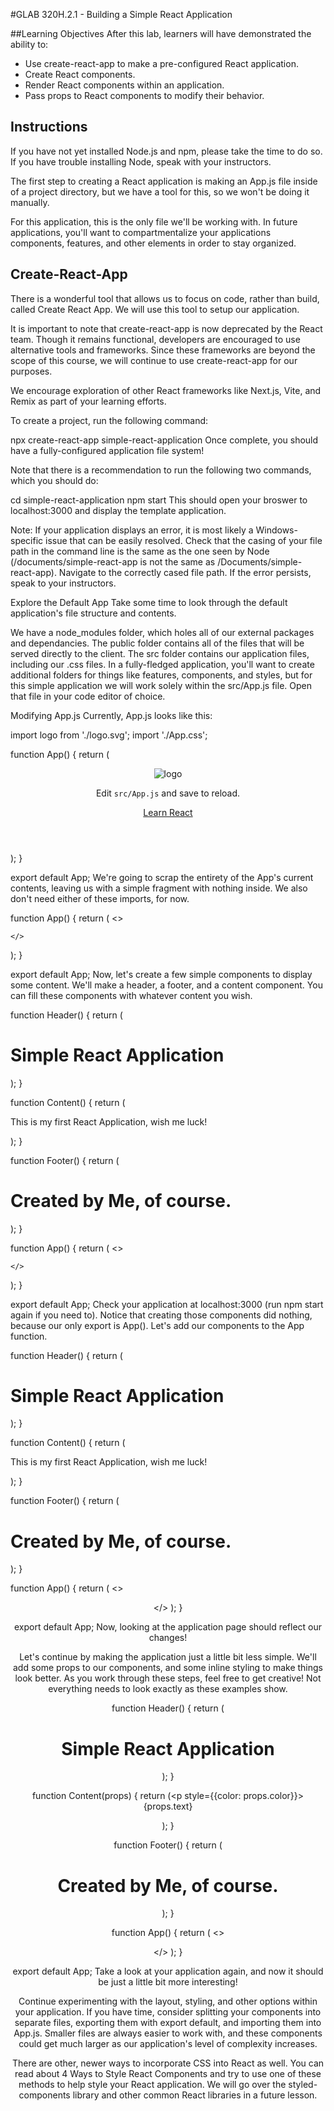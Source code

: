 #GLAB 320H.2.1 - Building a Simple React Application

##Learning Objectives
After this lab, learners will have demonstrated the ability to:

- Use create-react-app to make a pre-configured React application.
- Create React components.
- Render React components within an application.
- Pass props to React components to modify their behavior.

## Instructions
If you have not yet installed Node.js and npm, please take the time to do so. If you have trouble installing Node, speak with your instructors.

The first step to creating a React application is making an App.js file inside of a project directory, but we have a tool for this, so we won't be doing it manually.

For this application, this is the only file we'll be working with. In future applications, you'll want to compartmentalize your applications components, features, and other elements in order to stay organized.


## Create-React-App
There is a wonderful tool that allows us to focus on code, rather than build, called Create React App. We will use this tool to setup our application.

It is important to note that create-react-app is now deprecated by the React team. Though it remains functional, developers are encouraged to use alternative tools and frameworks. Since these frameworks are beyond the scope of this course, we will continue to use create-react-app for our purposes.

We encourage exploration of other React frameworks like Next.js, Vite, and Remix as part of your learning efforts.

To create a project, run the following command:

npx create-react-app simple-react-application
Once complete, you should have a fully-configured application file system!

Note that there is a recommendation to run the following two commands, which you should do:

cd simple-react-application
npm start
This should open your broswer to localhost:3000 and display the template application.

Note: If your application displays an error, it is most likely a Windows-specific issue that can be easily resolved. Check that the casing of your file path in the command line is the same as the one seen by Node (/documents/simple-react-app is not the same as /Documents/simple-react-app). Navigate to the correctly cased file path. If the error persists, speak to your instructors.

Explore the Default App
Take some time to look through the default application's file structure and contents.

We have a node_modules folder, which holes all of our external packages and dependancies.
The public folder contains all of the files that will be served directly to the client.
The src folder contains our application files, including our .css files.
In a fully-fledged application, you'll want to create additional folders for things like features, components, and styles, but for this simple application we will work solely within the src/App.js file. Open that file in your code editor of choice.

Modifying App.js
Currently, App.js looks like this:

import logo from './logo.svg';
import './App.css';

function App() {
  return (
    <div className="App">
      <header className="App-header">
        <img src={logo} className="App-logo" alt="logo" />
        <p>
          Edit <code>src/App.js</code> and save to reload.
        </p>
        <a
          className="App-link"
          href="https://reactjs.org"
          target="_blank"
          rel="noopener noreferrer"
        >
          Learn React
        </a>
      </header>
    </div>
  );
}

export default App;
We're going to scrap the entirety of the App's current contents, leaving us with a simple fragment with nothing inside. We also don't need either of these imports, for now.

function App() {
  return (
    <>

    </>
  );
}

export default App;
Now, let's create a few simple components to display some content. We'll make a header, a footer, and a content component. You can fill these components with whatever content you wish.

function Header() {
  return (<h1>Simple React Application</h1>);
}

function Content() {
  return (<p>This is my first React Application, wish me luck!</p>);
}

function Footer() {
  return (<h1>Created by Me, of course.</h1>);
}

function App() {
  return (
    <>

    </>
  );
}

export default App;
Check your application at localhost:3000 (run npm start again if you need to). Notice that creating those components did nothing, because our only export is App(). Let's add our components to the App function.

function Header() {
  return (<h1>Simple React Application</h1>);
}

function Content() {
  return (<p>This is my first React Application, wish me luck!</p>);
}

function Footer() {
  return (<h1>Created by Me, of course.</h1>);
}

function App() {
  return (
    <>
      <Header />
      <Content />
      <Footer />
    </>
  );
}

export default App;
Now, looking at the application page should reflect our changes!

Let's continue by making the application just a little bit less simple. We'll add some props to our components, and some inline styling to make things look better. As you work through these steps, feel free to get creative! Not everything needs to look exactly as these examples show.

function Header() {
  return (<h1>Simple React Application</h1>);
}

function Content(props) {
  return (<p style={{color: props.color}}>{props.text}</p>);
}

function Footer() {
  return (<h1>Created by Me, of course.</h1>);
}

function App() {
  return (
    <>
      <Header />
      <Content color="blue" text="This is my first React Application!" />
      <Content color="red" text="Wish me luck..." />
      <Content color="green" text="I think I've got it!" />
      <Footer />
    </>
  );
}

export default App;
Take a look at your application again, and now it should be just a little bit more interesting!

Continue experimenting with the layout, styling, and other options within your application. If you have time, consider splitting your components into separate files, exporting them with export default, and importing them into App.js. Smaller files are always easier to work with, and these components could get much larger as our application's level of complexity increases.

There are other, newer ways to incorporate CSS into React as well. You can read about 4 Ways to Style React Components and try to use one of these methods to help style your React application. We will go over the styled-components library and other common React libraries in a future lesson.